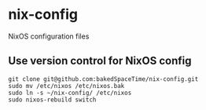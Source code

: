 # nix-config
NixOS configuration files

## Use version control for NixOS config
```
git clone git@github.com:bakedSpaceTime/nix-config.git
sudo mv /etc/nixos /etc/nixos.bak
sudo ln -s ~/nix-config/ /etc/nixos
sudo nixos-rebuild switch
```
